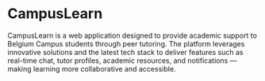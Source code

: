# CampusLearn
CampusLearn is a web application designed to provide academic support to Belgium Campus students through peer tutoring. The platform leverages innovative solutions and the latest tech stack to deliver features such as real-time chat, tutor profiles, academic resources, and notifications — making learning more collaborative and accessible.
